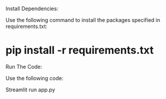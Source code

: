 Install Dependencies:

Use the following command to install the packages specified in requirements.txt:

<h1>pip install -r requirements.txt</h1>


Run The Code:

Use the following code:

Streamlit run app.py
